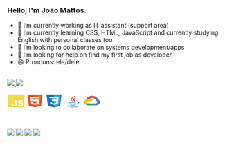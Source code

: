 ### Hello, I'm João Mattos.


- 🔭 I’m currently working as IT assistant (support area)
- 🌱 I’m currently learning CSS, HTML, JavaScript and currently studying English with personal classes too
- 👯 I’m looking to collaborate on systems development/apps
- 🤔 I’m looking for help on find my first job as developer
- 😄 Pronouns: ele/dele

<br>
<div>
  <a href="https://github.com/devMattJoao">
  <img height="180rem" src="https://github-readme-stats.vercel.app/api?username=devMattJoao&show_icons=true&theme=merko&include_all_commits=true&count_private=true"/>
  <img height="180rem" src="https://github-readme-stats.vercel.app/api/top-langs/?username=devMattJoao&layout=compact&langs_count=16&theme=merko"/>
</div>
  
<div style="display: inline_block"><br>
  <img allign="center" alt="Joao-Js" height="30" width="40" src="https://raw.githubusercontent.com/devicons/devicon/master/icons/javascript/javascript-plain.svg"/>
  <img allign="center" alt="Joao-HTML" height="30" width="40" src="https://raw.githubusercontent.com/devicons/devicon/master/icons/html5/html5-original.svg"/>
  <img allign="center" alt="Joao-CSS" height="30" width="40" src="https://raw.githubusercontent.com/devicons/devicon/master/icons/css3/css3-original.svg"/>
  <img allign="center" alt="Joao-Java" height="30" width="40" src="https://raw.githubusercontent.com/devicons/devicon/master/icons/java/java-original.svg"/>
  <img allign="center" alt="Joao-GCloud" height="30" width="40" src="https://raw.githubusercontent.com/devicons/devicon/master/icons/googlecloud/googlecloud-original.svg"/>
</div>
  
  ##

<br>
<div>
  <a href="https://www.linkedin.com/in/joão-vitor-r-b8a53194/" target="_blank"><img src="https://img.shields.io/badge/LinkedIn-0077B5?style=for-the-badge&logo=linkedin&logoColor=white"></a>
  <a href="mailto:jvrm2015@gmail.com"><img src="https://img.shields.io/badge/Gmail-D14836?style=for-the-badge&logo=gmail&logoColor=white" target="_blank"></a>
  <a href="mailto:joao-vitor3@hotamail.com"><img src="https://img.shields.io/badge/Microsoft_Outlook-0078D4?style=for-the-badge&logo=microsoft-outlook&logoColor=white" target="_blank"></a>
  <a href="https://discord.gg/Rpg3Qfp2U2" target="_blank"><img src="https://img.shields.io/badge/Discord-7289DA?style=for-the-badge&logo=discord&logoColor=white"></a>
</div>
